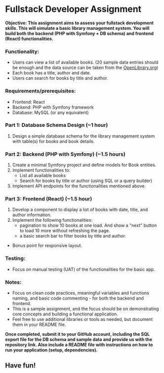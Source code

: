 # Fullstack Developer Assignment
**Objective: This assignment aims to assess your fullstack development skills. This will simulate a basic library management system. You will build both the backend (PHP with Symfony + DB schema) and frontend (React) functionalities.**

### Functionality:
* Users can view a list of available books. (20 sample data entries should be enough and the data source can be taken from the [OpenLibrary.org](https://openlibrary.org/collections/greatbooks))
* Each book has a title, author and date.
* Users can search for books by title and author.

### Requirements/prerequisites:
* Frontend: React
* Backend: PHP with Symfony framework
* Database: MySQL (or any equivalent)

### Part 1: Database Schema Design (~1 hour)
1. Design a simple database schema for the library management system with table(s) for books and book details.

### Part 2: Backend (PHP with Symfony) (~1.5 hours)
1. Create a minimal Symfony project and define models for Book entities.
2. Implement functionalities to:
    * List all available books
    * Search for books by title or author (using SQL or a query builder)
3. Implement API endpoints for the functionalities mentioned above.

### Part 3: Frontend (React) (~1.5 hour)
1. Develop a component to display a list of books with date, title, and author information.
2. Implement the following functionalities:
   * pagination to show 10 books at one load. And show a "next" button to load 10 more without refreshing the page.
   * a basic search bar to filter books by title and author.
* Bonus point for responsive layout.

### Testing:
* Focus on manual testing (UAT) of the functionalities for the basic app.

### Notes:
* Focus on clean code practices, meaningful variables and functions naming, and basic code commenting - for both the backend and frontend.
* This is a sample assignment, and the focus should be on demonstrating core concepts and building a functional application.
* Feel free to use additional libraries or tools as needed, but document them in your README file.

**Once completed, submit it to your GitHub account, including the SQL export file for the DB schema and sample data and provide us with the repository link. Also include a README file with instructions on how to run your application (setup, dependencies).**

## Have fun!
